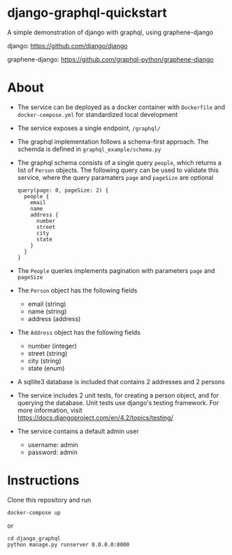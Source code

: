 # django-graphql-quickstart
A simple demonstration of django with graphql, using graphene-django

django: https://github.com/django/django

graphene-django: https://github.com/graphql-python/graphene-django

# About

- The service can be deployed as a docker container with `Dockerfile` and `docker-compose.yml` for standardized local development

- The service exposes a single endpoint, `/graphql/`

- The graphql implementation follows a schema-first approach. The schemda is defined in `graphql_example/schema.py`

- The graphql schema consists of a single query `people`, which returns a list of `Person` objects. The following query can be used to validate this service, where the query paramaters `page` and `pageSize` are optional
  ```
  query(page: 0, pageSize: 2) {
    people {
      email
      name
      address {
        number
        street
        city
        state
      }
    }
  }
  ```

- The `People` queries implements pagination with parameters `page` and `pageSize`

- The `Person` object has the following fields
  - email (string)
  - name (string)
  - address (address)
- The `Address` object has the following fields
  -  number (integer)
  -  street (string)
  -  city (string)
  -  state (enum)
- A sqllite3 database is included that contains 2 addresses and 2 persons
- The service includes 2 unit tests, for creating a person object, and for querying the database. Unit tests use django's testing framework. For more information, visit https://docs.djangoproject.com/en/4.2/topics/testing/

- The service contains a default admin user
  - username: admin
  - password: admin

# Instructions
Clone this repository and run 
```
docker-compose up
```
or 
```
cd django_graphql
python manage.py runserver 0.0.0.0:8000
```

